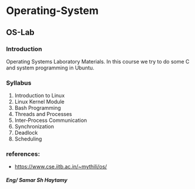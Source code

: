 # Operating-System
## OS-Lab
### Introduction
Operating Systems Laboratory Materials. In this course we try to do some C and system programming in Ubuntu.

### Syllabus
1. Introduction to Linux
2. Linux Kernel Module
3. Bash Programming
4. Threads and Processes
5. Inter-Process Communication
7. Synchronization
8. Deadlock
9. Scheduling

### references:
- https://www.cse.iitb.ac.in/~mythili/os/ 
##### Eng/ Samar Sh Haytamy 
